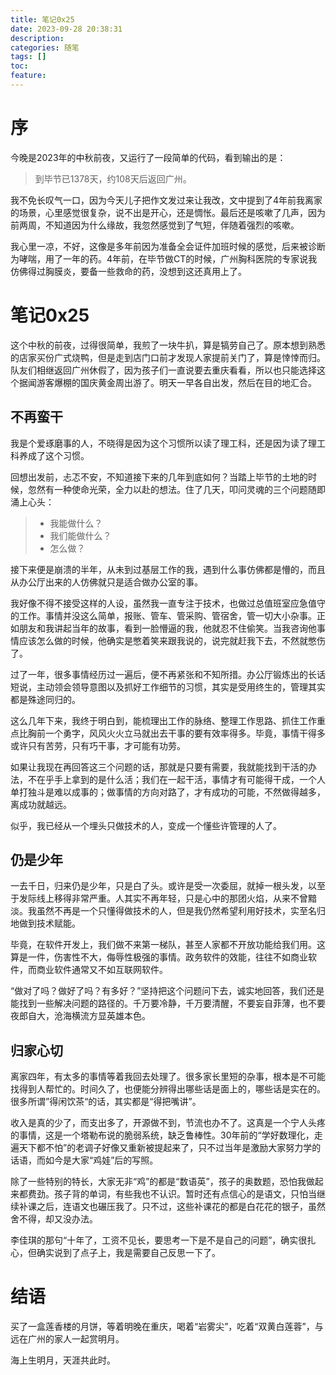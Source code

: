 ```yaml
---
title: 笔记0x25
date: 2023-09-28 20:38:31
description:
categories: 随笔
tags: []
toc:
feature:
---
```


# 序

今晚是2023年的中秋前夜，又运行了一段简单的代码，看到输出的是：

> 到毕节已1378天，约108天后返回广州。

我不免长叹气一口，因为今天儿子把作文发过来让我改，文中提到了4年前我离家的场景，心里感觉很复杂，说不出是开心，还是惆怅。最后还是咳嗽了几声，因为前两周，不知道因为什么缘故，我忽然感觉到了气短，伴随着强烈的咳嗽。

我心里一凉，不好，这像是多年前因为准备全会证件加班时候的感觉，后来被诊断为哮喘，用了一年的药。4年前，在毕节做CT的时候，广州胸科医院的专家说我仿佛得过胸膜炎，要备一些救命的药，没想到这还真用上了。

<!-- more -->

# 笔记0x25

这个中秋的前夜，过得很简单，我煎了一块牛扒，算是犒劳自己了。原本想到熟悉的店家买份广式烧鸭，但是走到店门口前才发现人家提前关门了，算是悻悻而归。队友们相继返回广州休假了，因为孩子们一直说要去重庆看看，所以也只能选择这个据闻游客爆棚的国庆黄金周出游了。明天一早各自出发，然后在目的地汇合。

## 不再蛮干

我是个爱琢磨事的人，不晓得是因为这个习惯所以读了理工科，还是因为读了理工科养成了这个习惯。

回想出发前，忐忑不安，不知道接下来的几年到底如何？当踏上毕节的土地的时候，忽然有一种使命光荣，全力以赴的想法。住了几天，叩问灵魂的三个问题随即涌上心头：

>- 我能做什么？
>- 我们能做什么？
>- 怎么做？

接下来便是崩溃的半年，从未到过基层工作的我，遇到什么事仿佛都是懵的，而且从办公厅出来的人仿佛就只是适合做办公室的事。

我好像不得不接受这样的人设，虽然我一直专注于技术，也做过总值班室应急值守的工作。事情并没这么简单，报账、管车、管采购、管宿舍，管一切大小杂事。正如朋友和我讲起当年的故事，看到一脸懵逼的我，他就忍不住偷笑。当我咨询他事情应该怎么做的时候，他确实是憋着笑来跟我说的，说完就赶我下去，不然就憋伤了。

过了一年，很多事情经历过一遍后，便不再紧张和不知所措。办公厅锻炼出的长话短说，主动领会领导意图以及抓好工作细节的习惯，其实是受用终生的，管理其实都是殊途同归的。

这么几年下来，我终于明白到，能梳理出工作的脉络、整理工作思路、抓住工作重点比胸前一个勇字，风风火火立马就出去干事的要有效率得多。毕竟，事情干得多或许只有苦劳，只有巧干事，才可能有功劳。

如果让我现在再回答这三个问题的话，那就是只要有需要，我就能找到干活的办法，不在乎手上拿到的是什么活；我们在一起干活，事情才有可能得干成，一个人单打独斗是难以成事的；做事情的方向对路了，才有成功的可能，不然做得越多，离成功就越远。

似乎，我已经从一个埋头只做技术的人，变成一个懂些许管理的人了。

## 仍是少年

一去千日，归来仍是少年，只是白了头。或许是受一次委屈，就掉一根头发，以至于发际线上移得非常严重。人其实不再年轻，只是心中的那团火焰，从来不曾黯淡。我虽然不再是一个只懂得做技术的人，但是我仍然希望利用好技术，实至名归地做到技术赋能。

毕竟，在软件开发上，我们做不来第一梯队，甚至人家都不开放功能给我们用。这算是一件，伤害性不大，侮辱性极强的事情。政务软件的效能，往往不如商业软件，而商业软件通常又不如互联网软件。

“做对了吗？做好了吗？有多好？”坚持把这个问题问下去，诚实地回答，我们还是能找到一些解决问题的路径的。千万要冷静，千万要清醒，不要妄自菲薄，也不要夜郎自大，沧海横流方显英雄本色。

## 归家心切

离家四年，有太多的事情等着我回去处理了。很多家长里短的杂事，根本是不可能找得到人帮忙的。时间久了，也便能分辨得出哪些话是面上的，哪些话是实在的。很多所谓”得闲饮茶“的话，其实都是“得把嘴讲”。

收入是真的少了，而支出多了，开源做不到，节流也办不了。这真是一个宁人头疼的事情，这是一个塔勒布说的脆弱系统，缺乏鲁棒性。30年前的“学好数理化，走遍天下都不怕”的老调子好像又重新被提起来了，只不过当年是激励大家努力学的话语，而如今是大家“鸡娃”后的写照。

除了一些特别的特长，大家无非“鸡”的都是“数语英”，孩子的奥数题，恐怕我做起来都费劲。孩子背的单词，有些我也不认识。暂时还有点信心的是语文，只怕当继续补课之后，连语文也碾压我了。只不过，这些补课花的都是白花花的银子，虽然舍不得，却又没办法。

李佳琪的那句“十年了，工资不见长，要思考一下是不是自己的问题”，确实很扎心，但确实说到了点子上，我是需要自己反思一下了。

# 结语

买了一盒莲香楼的月饼，等着明晚在重庆，喝着“岩雾尖”，吃着“双黄白莲蓉”，与远在广州的家人一起赏明月。

海上生明月，天涯共此时。
